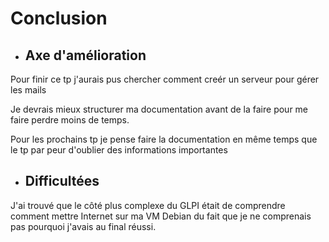 # Conclusion

- ## Axe d'amélioration

Pour finir ce tp j'aurais pus chercher comment creér un serveur pour gérer les mails  

Je devrais mieux structurer ma documentation avant de la faire pour me faire perdre moins de temps.  

Pour les prochains tp je pense faire la documentation en même temps que le tp par peur d'oublier des informations importantes  

- ## Difficultées  

J'ai trouvé que le côté plus complexe du GLPI était de comprendre comment mettre Internet sur ma VM Debian du fait que je ne comprenais pas pourquoi j'avais au final réussi.

